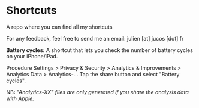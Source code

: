 # Shortcuts
A repo where you can find all my shortcuts

For any feedback, feel free to send me an email: julien [at] jucos [dot] fr


**Battery cycles:**
A shortcut that lets you check the number of battery cycles on your iPhone/iPad.

Procedure
Settings > Privacy & Security > Analytics & Improvements > Analytics Data > Analytics-...
Tap the share button and select "Battery cycles".

NB: <em>"Analytics-XX" files are only generated if you share the analysis data with Apple.</em>